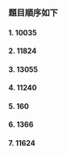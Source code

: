 ### 題目順序如下

#### 1. 10035
#### 2. 11824
#### 3. 13055
#### 4. 11240
#### 5. 160
#### 6. 1366
#### 7. 11624
